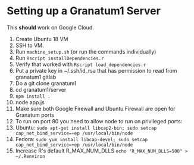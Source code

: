 # Setting up a Granatum1 Server

This **should** work on Google Cloud.

1.  Create Ubuntu 18 VM
2.  SSH to VM.
3.  Run `machine_setup.sh` (or run the commands individually)
4.  Run `Rscript installDependencies.r`
5.  Verify that worked with `Rscript load_dependencies.r`
6.  Put a private key in ~/.ssh/id_rsa that has permission to read from granatum1 gitlab
7.  Do a git clone granatum1
8.  cd granatum1/server
9.  `npm install .`
10. node app.js
11. Make sure both Google Firewall and Ubuntu Firewall are open for Granatum ports
12. To run on port 80 you need to allow node to run on privileged ports:
13. Ubuntu: `sudo apt-get install libcap2-bin; sudo setcap cap_net_bind_service=+ep /usr/local/bin/node`
14. Fedora: `sudo yum install libcap-devel; sudo setcap cap_net_bind_service=+ep /usr/local/bin/node`
15. Increase R's default R_MAX_NUM_DLLS `echo "R_MAX_NUM_DLLS=500" > ~/.Renviron`
